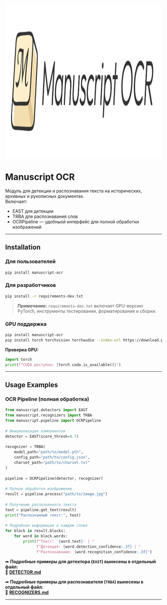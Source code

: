 
<img width="2028" height="496" alt="Frame 8" src="docs\logo.png" />

# Manuscript OCR

Модуль для детекции и распознавания текста на исторических, архивных и рукописных документах.  
Включает:
- EAST для детекции
- TRBA для распознавания слов
- OCRPipeline — удобныsй интерфейс для полной обработки изображений

---

## Installation

### Для пользователей
```bash
pip install manuscript-ocr
````

### Для разработчиков

```bash
pip install -r requirements-dev.txt
```

> **Примечание:** `requirements-dev.txt` включает GPU-версию PyTorch, инструменты тестирования, форматирования и сборки.

### GPU поддержка

```bash
pip install manuscript-ocr
pip install torch torchvision torchaudio --index-url https://download.pytorch.org/whl/cu118 --force-reinstall
```

**Проверка GPU:**

```python
import torch
print(f"CUDA доступна: {torch.cuda.is_available()}")
```

---

## Usage Examples

### OCR Pipeline (полная обработка)

```python
from manuscript.detectors import EAST
from manuscript.recognizers import TRBA
from manuscript.pipeline import OCRPipeline

# Инициализация компонентов
detector = EAST(score_thresh=0.7)

recognizer = TRBA(
    model_path="path/to/model.pth",
    config_path="path/to/config.json",
    charset_path="path/to/charset.txt"
)

pipeline = OCRPipeline(detector, recognizer)

# Полная обработка изображения
result = pipeline.process("path/to/image.jpg")

# Получение распознанного текста
text = pipeline.get_text(result)
print("Распознанный текст:", text)

# Подробная информация о каждом слове
for block in result.blocks:
    for word in block.words:
        print(f"Текст: '{word.text}' | "
              f"Детекция: {word.detection_confidence:.3f} | "
              f"Распознавание: {word.recognition_confidence:.3f}")
```

➡ **Подробные примеры для детектора (`EAST`) вынесены в отдельный файл:**  
📄 **[DETECTOR.md](./DETECTOR.md)**

➡ **Подробные примеры для распознавателя (`TRBA`) вынесены в отдельный файл:**  
📄 **[RECOGNIZERS.md](./RECOGNIZERS.md)**

---
